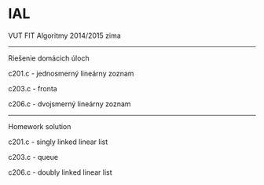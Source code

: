 IAL
===

VUT FIT Algoritmy 2014/2015 zima

________________________________

Riešenie domácich úloch

c201.c - jednosmerný lineárny zoznam

c203.c - fronta

c206.c - dvojsmerný lineárny zoznam

________________________________

Homework solution

c201.c - singly linked linear list

c203.c - queue

c206.c - doubly linked linear list

